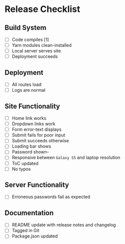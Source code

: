 
# Release Checklist

## Build System

- [ ] Code compiles [1]
- [ ] Yarn modules clean-installed
- [ ] Local server serves site
- [ ] Deployment succeeds

## Deployment

- [ ] All routes load
- [ ] Logs are normal

## Site Functionality

- [ ] Home link works
- [ ] Dropdown links work
- [ ] Form error-text displays
- [ ] Submit fails for poor input
- [ ] Submit succeeds otherwise
- [ ] Loading bar shows
- [ ] Password shown-
- [ ] Responsive between `Galaxy S5` and laptop resolution
- [ ] ToC updated
- [ ] No typos

## Server Functionality

- [ ] Erroneous passwords fail as expected

## Documentation

- [ ] README update with release notes and changelog
- [ ] Tagged in Git
- [ ] Package.json updated
